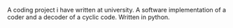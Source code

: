 A coding project i have written at university.
A software implementation of a coder and a decoder of a cyclic code. 
Written in python.
